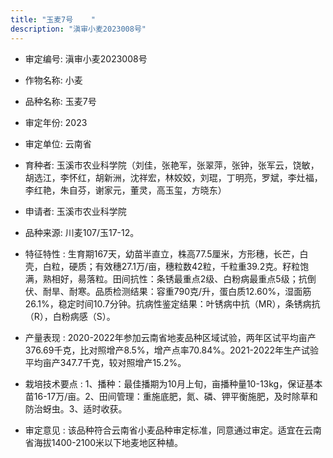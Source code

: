 ```yaml
---
title: "玉麦7号	"
description: "滇审小麦2023008号"
---
```

* 审定编号:  滇审小麦2023008号

*  作物名称:  小麦

*  品种名称:  玉麦7号	

*  审定年份:  2023

*  审定单位:  云南省

* 育种者:  玉溪市农业科学院（刘佳，张艳军，张翠萍，张钟，张军云，饶敏，胡选江，李怀红，胡新洲，沈祥宏，林姣姣，刘琨，丁明亮，罗斌，李灶福，李红艳，朱自芬，谢家元，董灵，高玉玺，方晓东）

*  申请者:  玉溪市农业科学院

*  品种来源:  川麦107/玉17-12。

*  特征特性 : 
生育期167天，幼苗半直立，株高77.5厘米，方形穗，长芒，白壳，白粒，硬质；有效穗27.1万/亩，穗粒数42粒，千粒重39.2克。籽粒饱满，熟相好，昜落粒。田间抗性：条锈最重点2级、白粉病最重点5级；抗倒伏、耐旱、耐寒。品质检测结果：容重790克/升，蛋白质12.60%，湿面筋26.1%，稳定时间10.7分钟。抗病性鉴定结果：叶锈病中抗（MR），条锈病抗（R），白粉病感（S）。
 
*  产量表现 : 
2020-2022年参加云南省地麦品种区域试验，两年区试平均亩产376.69千克，比对照增产8.5%，增产点率70.84%。2021-2022年生产试验平均亩产347.7千克，较对照增产15.2%。

*  栽培技术要点 : 
1、播种：最佳播期为10月上旬，亩播种量10-13kg，保证基本苗16-17万/亩。2、田间管理：重施底肥，氮、磷、钾平衡施肥，及时除草和防治蚜虫。3、适时收获。

*  审定意见 : 
该品种符合云南省小麦品种审定标准，同意通过审定。适宜在云南省海拔1400-2100米以下地麦地区种植。
